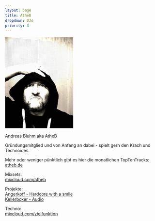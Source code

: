 ```yaml
---
layout: page
title: AtheB
dropdown: DJs
priority: 3
---
```

![AtheB](/uploads/2019/04/35236936_1794082934008006_8416814098204852224_n-225x300.jpg "AtheB")

Andreas Bluhm aka AtheB

Gründungsmitglied und von Anfang an dabei - spielt gern den Krach und Technoides.

Mehr oder weniger pünktlich gibt es hier die monatlichen TopTenTracks:  
[atheb.de](http://atheb.de)

Mixsets:  
[mixcloud.com/atheb](https://www.mixcloud.com/atheb/)

Projekte:  
[Angerkoff - Hardcore with a smile](http://angerkoff.com/)  
[Kellerboxer - Audio](https://soundcloud.com/kellerboxer/)

Techno:  
[mixcloud.com/zielfunktion](https://www.mixcloud.com/zielfunktion/)

